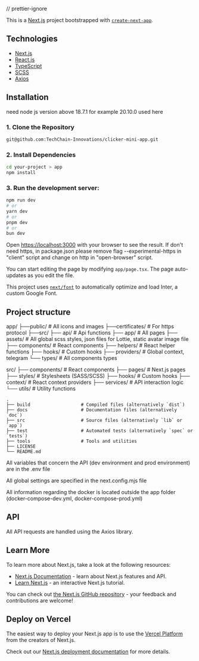// prettier-ignore

This is a [Next.js](https://nextjs.org/) project bootstrapped with [`create-next-app`](https://github.com/vercel/next.js/tree/canary/packages/create-next-app).

## Technologies

- [Next.js](https://nextjs.org/)
- [React.js](https://reactjs.org/)
- [TypeScript](https://www.typescriptlang.org/)
- [SCSS](https://sass-lang.com/)
- [Axios](https://axios-http.com/)

## Installation

need node js version above 18.7.1 for example 20.10.0 used here

### 1. Clone the Repository

```bash
git@github.com:TechChain-Innovations/clicker-mini-app.git
```

### 2. Install Dependencies

```bash
cd your-project > app
npm install
```

### 3. Run the development server:

```bash
npm run dev
# or
yarn dev
# or
pnpm dev
# or
bun dev
```

Open [https://localhost:3000](https://localhost:3000) with your browser to see the result. If don't need https, in package.json please remove flag --experimental-https in "client" script and change on http in "open-browser" script.

You can start editing the page by modifying `app/page.tsx`. The page auto-updates as you edit the file.

This project uses [`next/font`](https://nextjs.org/docs/basic-features/font-optimization) to automatically optimize and load Inter, a custom Google Font.

## Project structure

app/
├──public/ # All icons and images
├──certificates/ # For https protocol
├──src/
├── api/ # Api functions
├── app/ # All pages
├── assets/ # All global scss styles, json files for Lottie, static avatar image file
├── components/ # React components
├── helpers/ # React helper functions
├── hooks/ # Custom hooks
├── providers/ # Global context, telegram
└── types/ # All components types

src/
├── components/ # React components
├── pages/ # Next.js pages
├── styles/ # Stylesheets (SASS/SCSS)
├── hooks/ # Custom hooks
├── context/ # React context providers
├── services/ # API interaction logic
└── utils/ # Utility functions

    .
    ├── build                   # Compiled files (alternatively `dist`)
    ├── docs                    # Documentation files (alternatively `doc`)
    ├── src                     # Source files (alternatively `lib` or `app`)
    ├── test                    # Automated tests (alternatively `spec` or `tests`)
    ├── tools                   # Tools and utilities
    ├── LICENSE
    └── README.md

All variables that concern the API (dev environment and prod environment) are in the .env file

All global settings are specified in the next.config.mjs file

All information regarding the docker is located outside the app folder (docker-compose-dev.yml, docker-compose-prod.yml)

## API

All API requests are handled using the Axios library.

## Learn More

To learn more about Next.js, take a look at the following resources:

- [Next.js Documentation](https://nextjs.org/docs) - learn about Next.js features and API.
- [Learn Next.js](https://nextjs.org/learn) - an interactive Next.js tutorial.

You can check out [the Next.js GitHub repository](https://github.com/vercel/next.js/) - your feedback and contributions are welcome!

## Deploy on Vercel

The easiest way to deploy your Next.js app is to use the [Vercel Platform](https://vercel.com/new?utm_medium=default-template&filter=next.js&utm_source=create-next-app&utm_campaign=create-next-app-readme) from the creators of Next.js.

Check out our [Next.js deployment documentation](https://nextjs.org/docs/deployment) for more details.
